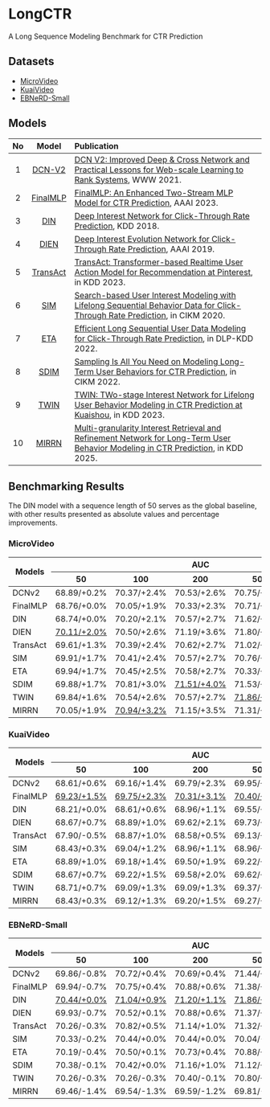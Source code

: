 # LongCTR
A Long Sequence Modeling Benchmark for CTR Prediction

## Datasets
+ [MicroVideo](https://huggingface.co/datasets/reczoo/MicroVideo1.7M_x2)
+ [KuaiVideo](https://huggingface.co/datasets/reczoo/KuaiVideo_x2)
+ [EBNeRD-Small](https://huggingface.co/datasets/reczoo/Ebnerd_small_x1)

## Models

| No  | Model                                    | Publication                                                                                                                                                                                                                                       
|:---:|:----------------------------------------:|:-------------------------------------------------------------------------------------------------------------------------------------------------------------------------------
| 1   |  [DCN-V2](./src/DCNv2.py)               | [DCN V2: Improved Deep & Cross Network and Practical Lessons for Web-scale Learning to Rank Systems](https://arxiv.org/abs/2008.13535), WWW 2021.                                                              
| 2   |  [FinalMLP](./src/FinalMLP.py)                  | [FinalMLP: An Enhanced Two-Stream MLP Model for CTR Prediction](https://arxiv.org/abs/2304.00902), AAAI 2023.    
| 3   |  [DIN](./src/DIN.py)                  | [Deep Interest Network for Click-Through Rate Prediction](https://www.kdd.org/kdd2018/accepted-papers/view/deep-interest-network-for-click-through-rate-prediction), KDD 2018.    
| 4   |  [DIEN](./src/DIEN.py)                  | [Deep Interest Evolution Network for Click-Through Rate Prediction](https://arxiv.org/abs/1809.03672), AAAI 2019.  
| 5   |  [TransAct](./TransAct.py)                  | [TransAct: Transformer-based Realtime User Action Model for Recommendation at Pinterest](https://arxiv.org/abs/2306.00248), in KDD 2023.  
| 6   |  [SIM](./src/SIM.py)                  | [Search-based User Interest Modeling with Lifelong Sequential Behavior Data for Click-Through Rate Prediction](https://arxiv.org/abs/2006.05639), in CIKM 2020.  
| 7   |  [ETA](./src/ETA.py)                  | [Efficient Long Sequential User Data Modeling for Click-Through Rate Prediction](https://arxiv.org/abs/2209.12212), in DLP-KDD 2022.  
| 8   |  [SDIM](./src/SDIM.py)                  | [Sampling Is All You Need on Modeling Long-Term User Behaviors for CTR Prediction](https://arxiv.org/abs/2205.10249), in CIKM 2022.  
| 9   |  [TWIN](./src/TWIN.py)                  | [TWIN: TWo-stage Interest Network for Lifelong User Behavior Modeling in CTR Prediction at Kuaishou](https://arxiv.org/abs/2302.02352), in KDD 2023.  
| 10   |  [MIRRN](./src/MIRRN.py)                  | [Multi-granularity Interest Retrieval and Refinement Network for Long-Term User Behavior Modeling in CTR Prediction](https://arxiv.org/abs/2411.15005), in KDD 2025.  

## Benchmarking Results
The DIN model with a sequence length of 50 serves as the global baseline, with other results presented as absolute values and percentage improvements. 



### MicroVideo

<table>
  <thead>
    <tr>
      <th rowspan="2">Models</th>
      <th colspan="5">AUC</th>
      <th colspan="5">gAUC</th>
    </tr>
    <tr>
      <th>50</th>
      <th>100</th>
      <th>200</th>
      <th>500</th>
      <th>1000</th>
      <th>50</th>
      <th>100</th>
      <th>200</th>
      <th>500</th>
      <th>1000</th>
    </tr>
  </thead>
  <tbody>
    <tr>
      <td>DCNv2</td>
      <td>68.89/+0.2%</td>
      <td>70.37/+2.4%</td>
      <td>70.53/+2.6%</td>
      <td>70.75/+2.9%</td>
      <td>71.19/+3.6%</td>
      <td>70.07/+0.5%</td>
      <td>70.42/+1.0%</td>
      <td>70.58/+1.2%</td>
      <td>70.63/+1.3%</td>
      <td>70.73/+1.4%</td>
    </tr>
    <tr>
      <td>FinalMLP</td>
      <td>68.76/+0.0%</td>
      <td>70.05/+1.9%</td>
      <td>70.33/+2.3%</td>
      <td>70.71/+2.9%</td>
      <td>71.05/+3.4%</td>
      <td>69.98/+0.3%</td>
      <td>70.09/+0.5%</td>
      <td>70.27/+0.8%</td>
      <td>70.61/+1.2%</td>
      <td>70.44/+1.0%</td>
    </tr>
    <tr>
      <td>DIN</td>
      <td>68.74/+0.0%</td>
      <td>70.20/+2.1%</td>
      <td>70.57/+2.7%</td>
      <td>71.62/+4.2%</td>
      <td>71.80/+4.5%</td>
      <td>69.74/+0.0%</td>
      <td>70.15/+0.6%</td>
      <td>70.01/+0.4%</td>
      <td>71.18/+2.1%</td>
      <td>71.31/+2.3%</td>
    </tr>
    <tr>
      <td>DIEN<br></td>
      <td><u>70.11/+2.0%</u></td>
      <td>70.50/+2.6%</td>
      <td>71.19/+3.6%</td>
      <td>71.80/+4.5%</td>
      <td><strong><u>72.20/+5.0%</u></strong></td>
      <td><u>70.63/+1.3%</u></td>
      <td><u>71.07/+1.9%</u></td>
      <td><u>71.15/+2.0%</u></td>
      <td>71.32/+2.3%</td>
      <td><u>71.41/+2.4%</u></td>
    </tr>
    <tr>
      <td>TransAct</td>
      <td>69.61/+1.3%</td>
      <td>70.39/+2.4%</td>
      <td>70.62/+2.7%</td>
      <td>71.02/+3.3%</td>
      <td>71.18/+3.5%</td>
      <td>69.64/-0.1%</td>
      <td>69.84/+0.1%</td>
      <td>69.94/+0.3%</td>
      <td>70.22/+0.7%</td>
      <td>70.28/+0.8%</td>
    </tr>
    <tr>
      <td>SIM</td>
      <td>69.91/+1.7%</td>
      <td>70.41/+2.4%</td>
      <td>70.57/+2.7%</td>
      <td>70.76/+2.9%</td>
      <td>70.76/+2.9%</td>
      <td>69.82/+0.1%</td>
      <td>69.82/+0.1%</td>
      <td>69.92/+0.3%</td>
      <td>70.40/+0.9%</td>
      <td>70.38/+0.9%</td>
    </tr>
    <tr>
      <td>ETA</td>
      <td>69.94/+1.7%</td>
      <td>70.45/+2.5%</td>
      <td>70.58/+2.7%</td>
      <td>70.33/+2.3%</td>
      <td>70.31/+2.3%</td>
      <td>69.76/+0.0%</td>
      <td>69.92/+0.3%</td>
      <td>70.02/+0.4%</td>
      <td><strong><u>71.45/+2.5%</u></strong></td>
      <td>71.39/+2.4%</td>
    </tr>
    <tr>
      <td>SDIM</td>
      <td>69.88/+1.7%</td>
      <td>70.81/+3.0%</td>
      <td><u>71.51/+4.0%</u></td>
      <td>71.53/+4.1%</td>
      <td>71.73/+4.3%</td>
      <td>69.68/-0.1%</td>
      <td>69.78/+0.1%</td>
      <td>69.84/+0.1%</td>
      <td>69.89/+0.2%</td>
      <td>69.86/+0.2%</td>
    </tr>
    <tr>
      <td>TWIN</td>
      <td>69.84/+1.6%</td>
      <td>70.54/+2.6%</td>
      <td>70.57/+2.7%</td>
      <td><u>71.86/+4.5%</u></td>
      <td>71.89/+4.6%</td>
      <td>69.67/-0.1%</td>
      <td>69.79/+0.1%</td>
      <td>69.91/+0.2%</td>
      <td>70.61/+1.2%</td>
      <td>70.64/+1.3%</td>
    </tr>
    <tr>
      <td>MIRRN</td>
      <td>70.05/+1.9%</td>
      <td><u>70.94/+3.2%</u></td>
      <td>71.15/+3.5%</td>
      <td>71.31/+3.7%</td>
      <td>71.30/+3.7%</td>
      <td>69.80/+0.1%</td>
      <td>70.05/+0.4%</td>
      <td>70.17/+0.6%</td>
      <td>70.30/+0.8%</td>
      <td>70.30/+0.8%</td>
    </tr>
  </tbody>
</table>

### KuaiVideo

<table>
  <thead>
    <tr>
      <th rowspan="2">Models</th>
      <th colspan="5">AUC</th>
      <th colspan="5">gAUC</th>
    </tr>
    <tr>
      <th>50</th>
      <th>100</th>
      <th>200</th>
      <th>500</th>
      <th>1000</th>
      <th>50</th>
      <th>100</th>
      <th>200</th>
      <th>500</th>
      <th>1000</th>
    </tr>
  </thead>
  <tbody>
    <tr>
      <td>DCNv2</td>
      <td>68.61/+0.6%</td>
      <td>69.16/+1.4%</td>
      <td>69.79/+2.3%</td>
      <td>69.95/+2.6%</td>
      <td>69.99/+2.6%</td>
      <td>66.74/+0.0%</td>
      <td>67.01/+0.4%</td>
      <td>67.17/+0.6%</td>
      <td>67.22/+0.7%</td>
      <td>67.23/+0.7%</td>
    </tr>
    <tr>
      <td>FinalMLP</td>
      <td><u>69.23/+1.5%</u></td>
      <td><u>69.75/+2.3%</u></td>
      <td><u>70.31/+3.1%</u></td>
      <td><u>70.40/+3.2%</u></td>
      <td><strong><u>70.64/+3.6%</u></strong></td>
      <td><u>66.90/+0.2%</u></td>
      <td>67.11/+0.5%</td>
      <td>67.18/+0.6%</td>
      <td>67.28/+0.8%</td>
      <td><strong><u>67.40/+1.0%</u></strong></td>
    </tr>
    <tr>
      <td>DIN</td>
      <td>68.21/+0.0%</td>
      <td>68.61/+0.6%</td>
      <td>68.96/+1.1%</td>
      <td>69.55/+2.0%</td>
      <td>69.58/+2.0%</td>
      <td>66.76/+0.0%</td>
      <td>66.89/+0.2%</td>
      <td>66.87/+0.2%</td>
      <td>66.97/+0.3%</td>
      <td>67.12/+0.5%</td>
    </tr>
    <tr>
      <td>DIEN</td>
      <td>68.67/+0.7%</td>
      <td>68.89/+1.0%</td>
      <td>69.62/+2.1%</td>
      <td>69.73/+2.2%</td>
      <td>69.73/+2.2%</td>
      <td>66.74/+0.0%</td>
      <td>66.79/+0.0%</td>
      <td>66.88/+0.2%</td>
      <td>66.85/+0.1%</td>
      <td>66.84/+0.1%</td>
    </tr>
    <tr>
      <td>TransAct</td>
      <td>67.90/-0.5%</td>
      <td>68.87/+1.0%</td>
      <td>68.58/+0.5%</td>
      <td>69.13/+1.3%</td>
      <td>69.29/+1.6%</td>
      <td>66.33/-0.6%</td>
      <td>66.49/-0.4%</td>
      <td>66.77/+0.0%</td>
      <td>66.82/+0.1%</td>
      <td>66.81/+0.1%</td>
    </tr>
    <tr>
      <td>SIM</td>
      <td>68.43/+0.3%</td>
      <td>69.04/+1.2%</td>
      <td>68.96/+1.1%</td>
      <td>68.96/+1.1%</td>
      <td>68.95/+1.1%</td>
      <td>66.55/-0.3%</td>
      <td>66.58/-0.3%</td>
      <td>66.75/+0.0%</td>
      <td>66.86/+0.1%</td>
      <td>66.83/+0.1%</td>
    </tr>
    <tr>
      <td>ETA</td>
      <td>68.89/+1.0%</td>
      <td>69.18/+1.4%</td>
      <td>69.50/+1.9%</td>
      <td>69.22/+1.5%</td>
      <td>69.26/+1.5%</td>
      <td>66.66/-0.1%</td>
      <td><u>67.12/+0.5%</u></td>
      <td><u>67.25/+0.7%</u></td>
      <td><u>67.38/+0.9%</u></td>
      <td>67.31/+0.8%</td>
    </tr>
    <tr>
      <td>SDIM</td>
      <td>68.67/+0.7%</td>
      <td>69.22/+1.5%</td>
      <td>69.58/+2.0%</td>
      <td>69.62/+2.1%</td>
      <td>69.22/+1.5%</td>
      <td>66.72/-0.1%</td>
      <td>66.75/+0.0%</td>
      <td>66.93/+0.3%</td>
      <td>67.10/+0.5%</td>
      <td><strong><u>67.40/+1.0%</u></strong></td>
    </tr>
    <tr>
      <td>TWIN</td>
      <td>68.71/+0.7%</td>
      <td>69.09/+1.3%</td>
      <td>69.09/+1.3%</td>
      <td>69.37/+1.7%</td>
      <td>69.43/+1.8%</td>
      <td>66.65/-0.2%</td>
      <td>66.86/+0.1%</td>
      <td>67.01/+0.4%</td>
      <td>67.28/+0.8%</td>
      <td>67.30/+0.8%</td>
    </tr>
    <tr>
      <td>MIRRN</td>
      <td>68.43/+0.3%</td>
      <td>69.12/+1.3%</td>
      <td>69.20/+1.5%</td>
      <td>69.27/+1.6%</td>
      <td>69.29/+1.6%</td>
      <td>66.79/+0.0%</td>
      <td>66.86/+0.1%</td>
      <td>66.93/+0.3%</td>
      <td>67.08/+0.5%</td>
      <td>67.15/+0.6%</td>
    </tr>
  </tbody>
</table>

### EBNeRD-Small

<table>
  <thead>
    <tr>
      <th rowspan="2">Models</th>
      <th colspan="5">AUC</th>
      <th colspan="5">gAUC</th>
    </tr>
    <tr>
      <th>50</th>
      <th>100</th>
      <th>200</th>
      <th>500</th>
      <th>1000</th>
      <th>50</th>
      <th>100</th>
      <th>200</th>
      <th>500</th>
      <th>1000</th>
    </tr>
  </thead>
  <tbody>
    <tr>
      <td>DCNv2</td>
      <td>69.86/-0.8%</td>
      <td>70.72/+0.4%</td>
      <td>70.69/+0.4%</td>
      <td>71.44/+1.4%</td>
      <td>71.39/+1.3%</td>
      <td>69.44/-0.8%</td>
      <td>70.31/+0.5%</td>
      <td>70.43/+0.6%</td>
      <td>70.82/+1.2%</td>
      <td>70.82/+1.2%</td>
    </tr>
    <tr>
      <td>FinalMLP</td>
      <td>69.94/-0.7%</td>
      <td>70.75/+0.4%</td>
      <td>70.88/+0.6%</td>
      <td>71.38/+1.3%</td>
      <td>71.51/+1.5%</td>
      <td>69.90/-0.1%</td>
      <td><u>70.47/+0.7%</u></td>
      <td>70.50/+0.7%</td>
      <td>70.80/+1.2%</td>
      <td>70.92/+1.3%</td>
    </tr>
    <tr>
      <td>DIN</td>
      <td><u>70.44/+0.0%</u></td>
      <td><u>71.04/+0.9%</u></td>
      <td><u>71.20/+1.1%</u></td>
      <td><u>71.86/+2.0%</u></td>
      <td><strong><u>71.92/+2.1%</u></strong></td>
      <td><u>69.98/+0.0%</u></td>
      <td>70.45/+0.7%</td>
      <td>70.60/+0.9%</td>
      <td><u>71.23/+1.8%</u></td>
      <td><strong><u>71.28/+1.9%</u></strong></td>
    </tr>
    <tr>
      <td>DIEN</td>
      <td>69.93/-0.7%</td>
      <td>70.52/+0.1%</td>
      <td>70.88/+0.6%</td>
      <td>71.37/+1.3%</td>
      <td>70.95/+0.7%</td>
      <td>69.80/-0.3%</td>
      <td>70.19/+0.3%</td>
      <td>70.51/+0.8%</td>
      <td>70.91/+1.3%</td>
      <td>70.78/+1.1%</td>
    </tr>
    <tr>
      <td>TransAct</td>
      <td>70.26/-0.3%</td>
      <td>70.82/+0.5%</td>
      <td>71.14/+1.0%</td>
      <td>71.32/+1.2%</td>
      <td>71.45/+1.4%</td>
      <td>69.87/-0.2%</td>
      <td>70.29/+0.4%</td>
      <td><u>70.64/+0.9%</u></td>
      <td>70.71/+1.0%</td>
      <td>70.84/+1.2%</td>
    </tr>
    <tr>
      <td>SIM</td>
      <td>70.33/-0.2%</td>
      <td>70.44/+0.0%</td>
      <td>70.44/+0.0%</td>
      <td>70.04/-0.6%</td>
      <td>70.03/-0.6%</td>
      <td>69.89/-0.1%</td>
      <td>70.02/+0.1%</td>
      <td>69.94/-0.1%</td>
      <td>69.78/-0.3%</td>
      <td>69.54/-0.6%</td>
    </tr>
    <tr>
      <td>ETA</td>
      <td>70.19/-0.4%</td>
      <td>70.50/+0.1%</td>
      <td>70.73/+0.4%</td>
      <td>70.88/+0.6%</td>
      <td>70.82/+0.5%</td>
      <td>69.90/-0.1%</td>
      <td>70.02/+0.1%</td>
      <td>70.07/+0.1%</td>
      <td>70.13/+0.2%</td>
      <td>70.17/+0.3%</td>
    </tr>
    <tr>
      <td>SDIM</td>
      <td>70.38/-0.1%</td>
      <td>70.42/+0.0%</td>
      <td>71.16/+1.0%</td>
      <td>71.12/+1.0%</td>
      <td>71.41/+1.4%</td>
      <td>69.78/-0.3%</td>
      <td>69.98/+0.0%</td>
      <td>70.55/+0.8%</td>
      <td>70.51/+0.8%</td>
      <td>70.72/+1.1%</td>
    </tr>
    <tr>
      <td>TWIN</td>
      <td>70.26/-0.3%</td>
      <td>70.26/-0.3%</td>
      <td>70.40/-0.1%</td>
      <td>70.80/+0.5%</td>
      <td>70.50/+0.1%</td>
      <td>69.65/-0.5%</td>
      <td>69.75/-0.3%</td>
      <td>69.86/-0.2%</td>
      <td>70.36/+0.5%</td>
      <td>69.91/-0.1%</td>
    </tr>
    <tr>
      <td>MIRRN</td>
      <td>69.46/-1.4%</td>
      <td>69.54/-1.3%</td>
      <td>69.59/-1.2%</td>
      <td>69.81/-0.9%</td>
      <td>69.63/-1.1%</td>
      <td>69.22/-1.1%</td>
      <td>69.29/-1.0%</td>
      <td>69.21/-1.1%</td>
      <td>69.42/-0.8%</td>
      <td>69.69/-0.4%</td>
    </tr>
  </tbody>
</table>
